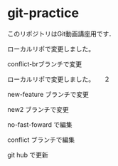 # git-practice
このリポジトリはGit動画講座用です．

ローカルリポで変更しました。　　

conflict-brブランチで変更

ローカルリポで変更しました。　　２


new-feature ブランチで変更　　

new2 ブランチで変更

no-fast-foward で編集


conflict ブランチで編集

git hub で更新
